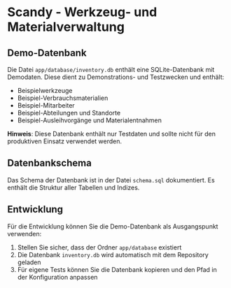 # Scandy - Werkzeug- und Materialverwaltung

## Demo-Datenbank

Die Datei `app/database/inventory.db` enthält eine SQLite-Datenbank mit Demodaten. Diese dient zu Demonstrations- und Testzwecken und enthält:

- Beispielwerkzeuge
- Beispiel-Verbrauchsmaterialien
- Beispiel-Mitarbeiter
- Beispiel-Abteilungen und Standorte
- Beispiel-Ausleihvorgänge und Materialentnahmen

**Hinweis**: Diese Datenbank enthält nur Testdaten und sollte nicht für den produktiven Einsatz verwendet werden.

## Datenbankschema

Das Schema der Datenbank ist in der Datei `schema.sql` dokumentiert. Es enthält die Struktur aller Tabellen und Indizes.

## Entwicklung

Für die Entwicklung können Sie die Demo-Datenbank als Ausgangspunkt verwenden:

1. Stellen Sie sicher, dass der Ordner `app/database` existiert
2. Die Datenbank `inventory.db` wird automatisch mit dem Repository geladen
3. Für eigene Tests können Sie die Datenbank kopieren und den Pfad in der Konfiguration anpassen 